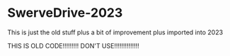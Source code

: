 # SwerveDrive-2023
This is just the old stuff plus a bit of improvement plus imported into 2023

THIS IS OLD CODE!!!!!!!!! DON'T USE!!!!!!!!!!!!!!
